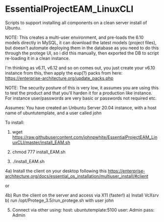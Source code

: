 # EssentialProjectEAM_LinuxCLI
Scripts to support installing all components on a clean server install of Ubuntu.

NOTE: This creates a multi-user environment, and pre-loads the 6.10 models directly in MySQL, it can download the latest models (project files), but doesn't automate deploying them in the database as you need to do this through the protege UI, so i did this manually, then exported the DB to script re-loading it in a clean instance.

I'm thinking as v6.11, v6.12 and so on comes out, you just create your v6.10 instance from this, then apply the eup(?) packs from here:
https://enterprise-architecture.org/update_packs.php

NOTE: The security posture of this is very low, it assumes you are using this to test the product and that you'll harden it for a production like instance. For instance user/passwords are very basic or passwords not required etc.

Assumes: You have created an Unbuntu Server 20.04 instance, with a host name of ubuntutemplate, and a user called john

To install:

1) wget https://raw.githubusercontent.com/johnpwhite/EssentialProjectEAM_LinuxCLI/master/install_EAM.sh

2) chmod 777 install_EAM.sh

3) ./install_EAM.sh

4a) Install the client on your desktop following this https://enterprise-architecture.org/docs/essential_os_installation/multiuser_install/#client

or

4b) Run the client on the server and access via X11 (faster!)
    a) Install VcXsrv
    b) run /opt/Protege_3.5/run_protege.sh with user john

5) Connect via other using:
    host: ubuntutemplate:5100
    user: Admin
    pass: Admin
